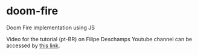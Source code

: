 # doom-fire
Doom Fire implementation using JS

Video for the tutorial (pt-BR) on Filipe Deschamps Youtube channel can be accessed by [this link](https://www.youtube.com/watch?v=fxm8cadCqbs).
 
